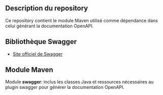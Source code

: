## Description du repository

Ce repository contient le module Maven utilisé comme dépendance dans celui générant la documentation OpenAPI.

## Bibliothèque Swagger

- [Site officiel de Swagger](https://swagger.io/)

## Module Maven

Module **swagger**: inclus les classes Java et ressources nécessaires au plugin swagger pour générer la documentation OpenAPI.